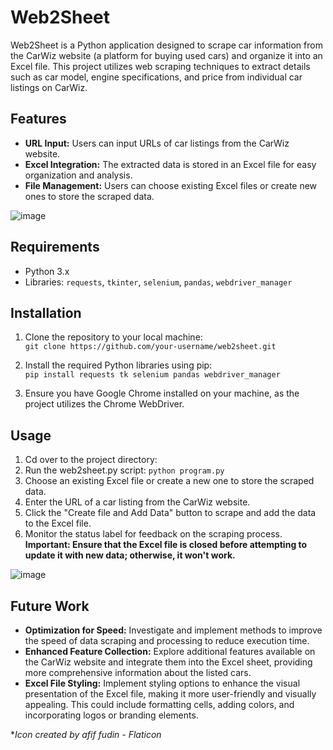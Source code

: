 # Web2Sheet 

Web2Sheet is a Python application designed to scrape car information from the CarWiz website (a platform for buying used cars) and organize it into an Excel file. This project utilizes web scraping techniques to extract details such as car model, engine specifications, and price from individual car listings on CarWiz.

## Features

- **URL Input:** Users can input URLs of car listings from the CarWiz website.
- **Excel Integration:** The extracted data is stored in an Excel file for easy organization and analysis.
- **File Management:** Users can choose existing Excel files or create new ones to store the scraped data.

![image](https://github.com/ItsSnirLevi/Web2Sheet/assets/127433228/97c8ec4c-7647-4e3a-a13b-89a80d9f69cd)

## Requirements

- Python 3.x
- Libraries: `requests`, `tkinter`, `selenium`, `pandas`, `webdriver_manager`

## Installation

1. Clone the repository to your local machine:  
`git clone https://github.com/your-username/web2sheet.git`

2. Install the required Python libraries using pip:  
`pip install requests tk selenium pandas webdriver_manager`

3. Ensure you have Google Chrome installed on your machine, as the project utilizes the Chrome WebDriver.

## Usage

1. Cd over to the project directory:
2. Run the web2sheet.py script:
`python program.py`
3. Choose an existing Excel file or create a new one to store the scraped data.
4. Enter the URL of a car listing from the CarWiz website.
5. Click the "Create file and Add Data" button to scrape and add the data to the Excel file.
6. Monitor the status label for feedback on the scraping process.  
**Important: Ensure that the Excel file is closed before attempting to update it with new data; otherwise, it won't work.**

![image](https://github.com/ItsSnirLevi/Web2Sheet/assets/127433228/085e88a9-30c9-429f-b519-02d5d6a0a8dd)

## Future Work

- **Optimization for Speed:** Investigate and implement methods to improve the speed of data scraping and processing to reduce execution time.
- **Enhanced Feature Collection:** Explore additional features available on the CarWiz website and integrate them into the Excel sheet, providing more comprehensive information about the listed cars.
- **Excel File Styling:** Implement styling options to enhance the visual presentation of the Excel file, making it more user-friendly and visually appealing. This could include formatting cells, adding colors, and incorporating logos or branding elements.

*_Icon created by afif fudin - Flaticon_
